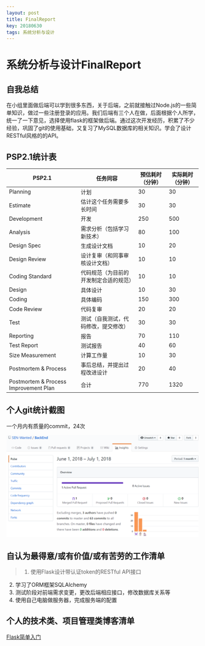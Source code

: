 ```yaml
---
layout: post
title: FinalReport
key: 20180630
tags: 系统分析与设计
---
```

# 系统分析与设计FinalReport

## 自我总结

在小组里面做后端可以学到很多东西，关于后端，之前就接触过Node.js的一些简单知识，做过一些注册登录的应用。我们后端有三个人在做，后面根据个人所学，统一了一下意见，选择使用flask的框架做后端。通过这次开发经历，积累了不少经验，巩固了git的使用基础，又复习了MySQL数据库的相关知识。学会了设计RESTful风格的的API。


## PSP2.1统计表

|PSP2.1|任务同容|预估耗时（分钟）|实际耗时（分钟）|
|-|-|-|-|
|Planning |计划 |30 |30|
|Estimate |估计这个任务需要多长时间|  30  |30
|Development  |开发 |250| 500
|Analysis |需求分析（包括学习新技术）| 80| 100
|Design Spec  |生成设计文档|  10  |20
|Design Review  |设计复审（和同事审核设计文档）| 10  |10
|Coding Standard|代码规范（为目前的开发制定合适的规范）  |10 |10
|Design |具体设计|10|30
|Coding |具体编码 |150  |300
|Code Review  |代码复审 |20 |20
|Test |测试（自我测试，代码修改，提交修改） |30 |30
|Reporting  |报告 |70 |110
|Test Report  |测试报告 |40 |60
|Size Measurement |计算工作量  |10|  30
|Postmortem & Process |事后总结，并提出过程改进设计 |20|  40
|Postmortem & Process Improvement Plan  |合计 |770  |1320

## 个人git统计截图

一个月内有质量的commit，24次

![Alt text](https://github.com/t617/blog/raw/master/screenshots/img/commit.png)


## 自认为最得意/或有价值/或有苦劳的工作清单

>1. 使用Flask设计带认证token的RESTful API接口
2. 学习了ORM框架SQLAlchemy
3. 测试阶段对前端需求变更，更改后端相应接口，修改数据库关系等
4. 使用自己电脑做服务器，完成服务端的配置

## 个人的技术类、项目管理类博客清单

[Flask简单入门](https://blog.csdn.net/t6_17/article/details/79913636)

